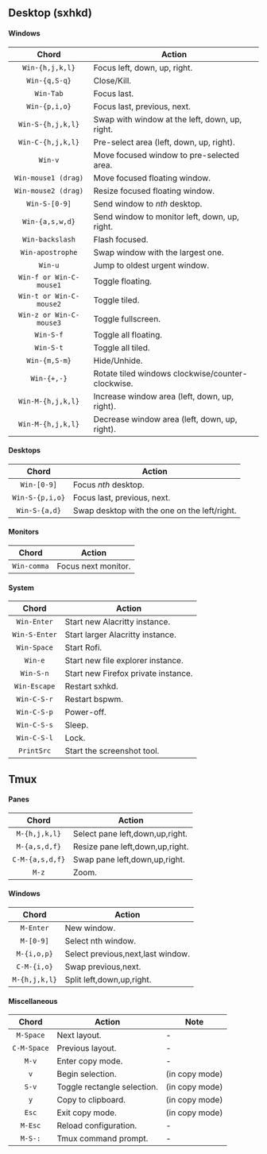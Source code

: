 ## Desktop (sxhkd)

#### Windows
| Chord                   | Action                                            |
|:-----------------------:|---------------------------------------------------|
| `Win-{h,j,k,l}`         | Focus left, down, up, right.                      |
| `Win-{q,S-q}`           | Close/Kill.                                       |
| `Win-Tab`               | Focus last.                                       |
| `Win-{p,i,o}`           | Focus last, previous, next.                       |
| `Win-S-{h,j,k,l}`       | Swap with window at the left, down, up, right.    |
| `Win-C-{h,j,k,l}`       | Pre-select area (left, down, up, right).          |
| `Win-v`                 | Move focused window to pre-selected area.         |
| `Win-mouse1 (drag)`     | Move focused floating window.                     |
| `Win-mouse2 (drag)`     | Resize focused floating window.                   |
| `Win-S-[0-9]`           | Send window to _nth_ desktop.                     |
| `Win-{a,s,w,d}`         | Send window to monitor left, down, up, right.     |
| `Win-backslash`         | Flash focused.                                    |
| `Win-apostrophe`        | Swap window with the largest one.                 |
| `Win-u`                 | Jump to oldest urgent window.                     |
| `Win-f or Win-C-mouse1` | Toggle floating.                                  |
| `Win-t or Win-C-mouse2` | Toggle tiled.                                     |
| `Win-z or Win-C-mouse3` | Toggle fullscreen.                                |
| `Win-S-f`               | Toggle all floating.                              |
| `Win-S-t`               | Toggle all tiled.                                 |
| `Win-{m,S-m}`           | Hide/Unhide.                                      |
| `Win-{+,-}`             | Rotate tiled windows clockwise/counter-clockwise. |
| `Win-M-{h,j,k,l}`       | Increase window area (left, down, up, right).     |
| `Win-M-{h,j,k,l}`       | Decrease window area (left, down, up, right).     |

#### Desktops
| Chord           | Action                                       |
|:---------------:|----------------------------------------------|
| `Win-[0-9]`     | Focus _nth_ desktop.                         |
| `Win-S-{p,i,o}` | Focus last, previous, next.                  |
| `Win-S-{a,d}`   | Swap desktop with the one on the left/right. |

#### Monitors
| Chord       | Action              |
|:-----------:|---------------------|
| `Win-comma` | Focus next monitor. |

#### System
| Chord         | Action                              |
|:-------------:|-------------------------------------|
| `Win-Enter`   | Start new Alacritty instance.       |
| `Win-S-Enter` | Start larger Alacritty instance.    |
| `Win-Space`   | Start Rofi.                         |
| `Win-e`       | Start new file explorer instance.   |
| `Win-S-n`     | Start new Firefox private instance. |
| `Win-Escape`  | Restart sxhkd.                      |
| `Win-C-S-r`   | Restart bspwm.                      |
| `Win-C-S-p`   | Power-off.                          |
| `Win-C-S-s`   | Sleep.                              |
| `Win-C-S-l`   | Lock.                               |
| `PrintSrc`    | Start the screenshot tool.          |

## Tmux

#### Panes
| Chord           | Action                          |
|:---------------:|---------------------------------|
| `M-{h,j,k,l}`   | Select pane left,down,up,right. |
| `M-{a,s,d,f}`   | Resize pane left,down,up,right. |
| `C-M-{a,s,d,f}` | Swap pane left,down,up,right.   |
| `M-z`           | Zoom.                           |

#### Windows
| Chord         | Action                            |
|:-------------:|-----------------------------------|
| `M-Enter`     | New window.                       |
| `M-[0-9]`     | Select nth window.                |
| `M-{i,o,p}`   | Select previous,next,last window. |
| `C-M-{i,o}`   | Swap previous,next.               |
| `M-{h,j,k,l}` | Split left,down,up,right.         |

#### Miscellaneous
| Chord       | Action                      | Note |
|:-----------:|-----------------------------|-|
| `M-Space`   | Next layout.                |-|
| `C-M-Space` | Previous layout.            |-|
| `M-v`       | Enter copy mode.            |-|
| `v`         | Begin selection.            | (in copy mode) |
| `S-v`       | Toggle rectangle selection. | (in copy mode) |
| `y`         | Copy to clipboard.          | (in copy mode) |
| `Esc`       | Exit copy mode.             | (in copy mode) |
| `M-Esc`     | Reload configuration.       |-|
| `M-S-:`     | Tmux command prompt.        |-|
